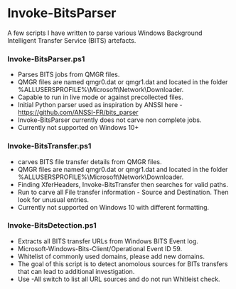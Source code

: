# Invoke-BitsParser
A few scripts I have written to parse various Windows Background Intelligent Transfer Service (BITS) artefacts.

### Invoke-BitsParser.ps1
* Parses BITS jobs from QMGR files.
* QMGR files are named qmgr0.dat or qmgr1.dat and located in the folder %ALLUSERSPROFILE%\Microsoft\Network\Downloader.
* Capable to run in live mode or against precollected files.
* Initial Python parser used as inspiration by ANSSI here - https://github.com/ANSSI-FR/bits_parser
* Invoke-BitsParser currently does not carve non complete jobs.
* Currently not supported on Windows 10+

### Invoke-BitsTransfer.ps1
*  carves BITS file transfer details from QMGR files.
* QMGR files are named qmgr0.dat or qmgr1.dat and located in the folder %ALLUSERSPROFILE%\Microsoft\Network\Downloader.
* Finding XferHeaders, Invoke-BitsTransfer then searches for valid paths.
* Run to carve all File transfer information - Source and Destination. Then look for unusual entries.
* Currently not supported on Windows 10 with different formatting.

### Invoke-BitsDetection.ps1 
* Extracts all BITS transfer URLs from Windows BITS Event log.
* Microsoft-Windows-Bits-Client/Operational Event ID 59.
* Whitelist of commonly used domains, please add new domains.
* The goal of this script is to detect anomolous sources for BITs transfers that can lead to additional investigation.
* Use -All switch to list all URL sources and do not run Whitleist check.

